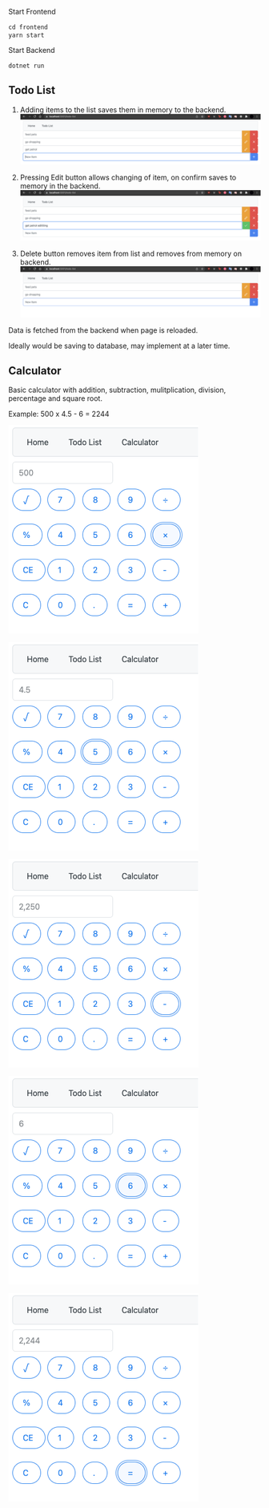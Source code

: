 Start Frontend

```
cd frontend
yarn start
```

Start Backend

```
dotnet run
```

## Todo List

1. Adding items to the list saves them in memory to the backend.
   ![basiclist](./docs/basiclist.png)

2. Pressing Edit button allows changing of item, on confirm saves to memory in the backend.
   ![basiclistediting](./docs/basiclistediting.png)

3. Delete button removes item from list and removes from memory on backend.
   ![basiclistdelete](./docs/basiclistdelete.png)

Data is fetched from the backend when page is reloaded.

Ideally would be saving to database, may implement at a later time.

## Calculator

Basic calculator with addition, subtraction, mulitplication, division, percentage and square root.

Example: 500 x 4.5 - 6 = 2244

![calculator1](./docs/calculator1.png)

![calculator2](./docs/calculator2.png)

![calculator3](./docs/calculator3.png)

![calculator4](./docs/calculator4.png)

![calculator5](./docs/calculator5.png)
